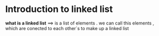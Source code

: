 # Introduction to linked list 
**what is a linked list** ==> is a list of elements . we can call this elements <Node> , which are conected to each other`s to make up a linked list 
